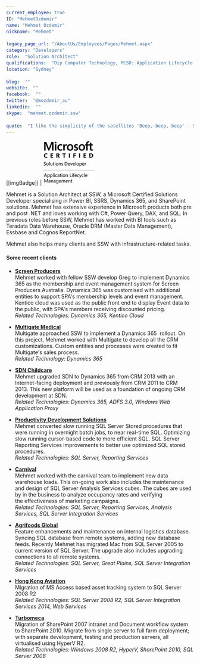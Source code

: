 ```yaml
---
current_employee: true
ID: "MehmetOzdemir"
name: "Mehmet Ozdemir"
nickname: "Mehmet"

legacy_page_url: "/AboutUs/Employees/Pages/Mehmet.aspx"
category: "Developers"
role:  "Solution Architect"
qualifications:  "Dip Computer Technology, MCSD: Application Lifecycle Management"
location: "Sydney"

blog:  ""
website:  ""
facebook:  ""
twitter:  "@mozdemir_au"
linkedin:  ""
skype:  "mehmet.ozdemir.ssw"

quote:  "I like the simplicity of the satellites 'Beep, beep, beep' - Sputnik"
---
```


[[imgBadge]]
| ![](../badges/MCSD_AppLifecycleMgnt.png) 

Mehmet is a Solution Architect at SSW, a Microsoft Certified Solutions Developer specialising in Power BI, SSRS, Dynamics 365, and SharePoint solutions. Mehmet has extensive experience in Microsoft products both pre and post .NET and loves working with C#, Power Query, DAX, and SQL. In previous roles before SSW, Mehmet has worked with BI tools such as Teradata Data Warehouse, Oracle DRM (Master Data Management), Essbase and Cognos ReportNet.

Mehmet also helps many clients and SSW with infrastructure-related tasks.

#### Some recent clients

* **[Screen Producers](https://www.screenproducers.org.au/)**   
Mehmet worked with fellow SSW develop Greg to implement Dynamics 365 as the membership and event management system for Screen Producers Australia. Dynamics 365 was customised with additional entities to support SPA's membership levels and event management. Kentico cloud was used as the public front end to display Event data to the public, with SPA's members receiving discounted pricing.  
    *Related Technologies: Dynamics 365, Kentico Cloud*

* **[Multigate Medical](https://multigate.com.au/)**  
Multigate approached SSW to implement a Dynamics 365  rollout. On this project, Mehmet worked with Multigate to develop all the CRM customizations. Custom entities and processes were created to fit Multigate's sales process.  
    *Related Technology: Dynamics 365*

* **[SDN Childcare](https://sdn.org.au/)**  
Mehmet upgraded SDN to Dynamics 365 from CRM 2013 with an Internet-facing deployment and previously from CRM 2011 to CRM 2013. This new platform will be used as a foundation of ongoing CRM development at SDN.  
    *Related Technologies: Dynamics 365, ADFS 3.0, Windows Web Application Proxy*

* **[Productivity Development Solutions](https://pdsglobal.com)**  
Mehmet converted slow running SQL Server Stored procedures that were running in overnight batch jobs, to near real-time SQL. Optimizing slow running cursor-based code to more efficient SQL. SQL Server Reporting Services improvements to better use optimized SQL stored procedures.  
    *Related Technologies: SQL Server, Reporting Services*

* **[Carnival](https://carnival.com.au/)**  
Mehmet worked with the carnival team to implement new data warehouse loads. This on-going work also includes the maintenance and design of SQL Server Analysis Services cubes. The cubes are used by in the business to analyze occupancy rates and verifying the effectiveness of marketing campaigns.  
    *Related Technologies: SQL Server, Reporting Services, Analysis Services, SQL Server Integration Services*

* **[Agrifoods Global](http://macanz.com/)**  
Feature enhancements and maintenance on internal logistics database. Syncing SQL database from remote systems, adding new database feeds. Recently Mehmet has migrated Mac from SQL Server 2005 to current version of SQL Server. The upgrade also includes upgrading connections to all remote systems.  
    *Related Technologies: SQL Server, Great Plains, SQL Server Integration Services*

* **[Hong Kong Aviation](http://www.hongkongaviation.com/)**  
 Migration of MS Access based asset tracking system to SQL Server 2008 R2  
    *Related Technologies: SQL Server 2008 R2, SQL Server Integration Services 2014, Web Services*

* **[Turbomeca](http://www.turbomeca.com/)**  
Migration of SharePoint 2007 intranet and Document workflow system to SharePoint 2010. Migrate from single server to full farm deployment; with separate development, testing and production servers, all virtualised using HyperV R2.  
    *Related Technologies: Windows 2008 R2, HyperV, SharePoint 2010, SQL Server 2008*
